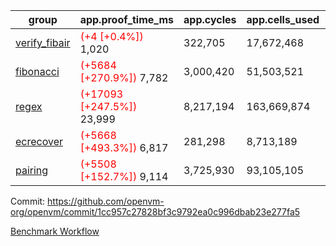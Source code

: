 | group | app.proof_time_ms | app.cycles | app.cells_used | leaf.proof_time_ms | leaf.cycles | leaf.cells_used |
| -- | -- | -- | -- | -- | -- | -- |
| [verify_fibair](https://github.com/openvm-org/openvm/blob/benchmark-results/benchmarks-pr/1931/verify_fibair-1cc957c27828bf3c9792ea0c996dbab23e277fa5.md) |<span style='color: red'>(+4 [+0.4%])</span> 1,020 |  322,705 |  17,672,468 |- | - | - |
| [fibonacci](https://github.com/openvm-org/openvm/blob/benchmark-results/benchmarks-pr/1931/fibonacci-1cc957c27828bf3c9792ea0c996dbab23e277fa5.md) |<span style='color: red'>(+5684 [+270.9%])</span> 7,782 |  3,000,420 |  51,503,521 |- | - | - |
| [regex](https://github.com/openvm-org/openvm/blob/benchmark-results/benchmarks-pr/1931/regex-1cc957c27828bf3c9792ea0c996dbab23e277fa5.md) |<span style='color: red'>(+17093 [+247.5%])</span> 23,999 |  8,217,194 |  163,669,874 |- | - | - |
| [ecrecover](https://github.com/openvm-org/openvm/blob/benchmark-results/benchmarks-pr/1931/ecrecover-1cc957c27828bf3c9792ea0c996dbab23e277fa5.md) |<span style='color: red'>(+5668 [+493.3%])</span> 6,817 |  281,298 |  8,713,189 |- | - | - |
| [pairing](https://github.com/openvm-org/openvm/blob/benchmark-results/benchmarks-pr/1931/pairing-1cc957c27828bf3c9792ea0c996dbab23e277fa5.md) |<span style='color: red'>(+5508 [+152.7%])</span> 9,114 |  3,725,930 |  93,105,105 |- | - | - |


Commit: https://github.com/openvm-org/openvm/commit/1cc957c27828bf3c9792ea0c996dbab23e277fa5

[Benchmark Workflow](https://github.com/openvm-org/openvm/actions/runs/16758715962)
